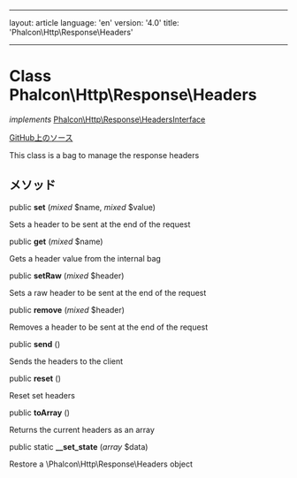 * * *

layout: article language: 'en' version: '4.0' title: 'Phalcon\Http\Response\Headers'

* * *

# Class **Phalcon\Http\Response\Headers**

*implements* [Phalcon\Http\Response\HeadersInterface](/4.0/en/api/Phalcon_Http_Response_HeadersInterface)

<a href="https://github.com/phalcon/cphalcon/tree/v4.0.0/phalcon/http/response/headers.zep" class="btn btn-default btn-sm">GitHub上のソース</a>

This class is a bag to manage the response headers

## メソッド

public **set** (*mixed* $name, *mixed* $value)

Sets a header to be sent at the end of the request

public **get** (*mixed* $name)

Gets a header value from the internal bag

public **setRaw** (*mixed* $header)

Sets a raw header to be sent at the end of the request

public **remove** (*mixed* $header)

Removes a header to be sent at the end of the request

public **send** ()

Sends the headers to the client

public **reset** ()

Reset set headers

public **toArray** ()

Returns the current headers as an array

public static **__set_state** (*array* $data)

Restore a \Phalcon\Http\Response\Headers object